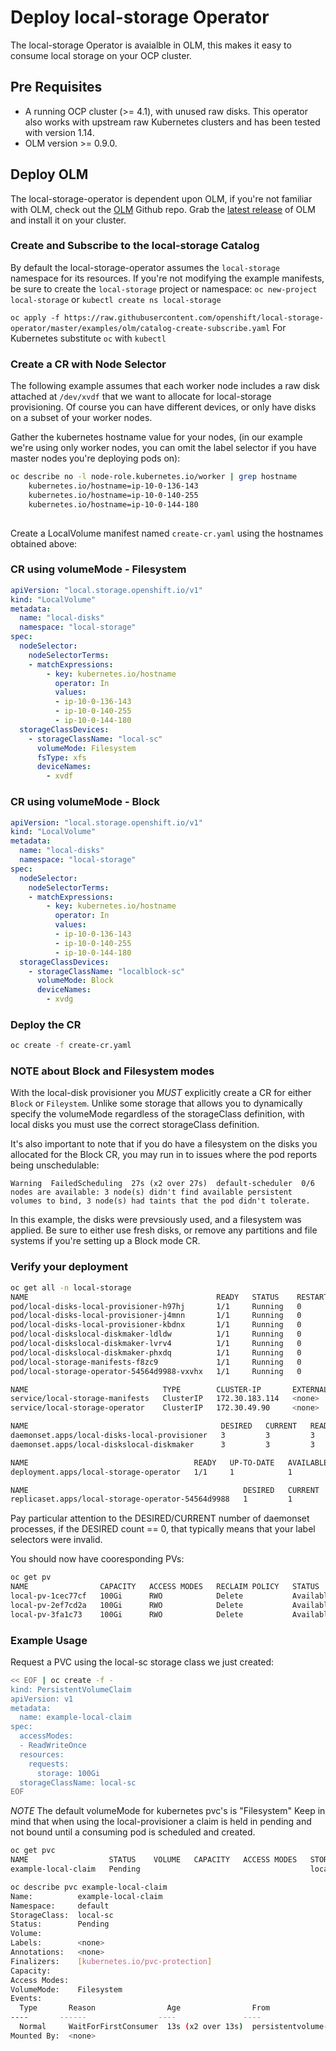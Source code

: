 # Deploy local-storage Operator

The local-storage Operator is avaialble in OLM, this makes it easy to consume local storage on your OCP cluster.

## Pre Requisites

* A running OCP cluster (>= 4.1), with unused raw disks.  This operator also works with upstream raw Kubernetes clusters
  and has been tested with version 1.14.
* OLM version >= 0.9.0.

## Deploy OLM

The local-storage-operator is dependent upon OLM, if you're not familiar with OLM, check out the [OLM](https://github.com/operator-framework/operator-lifecycle-manager)
Github repo.  Grab the [latest release](https://github.com/operator-framework/operator-lifecycle-manager/releases) of OLM and install it on your cluster. 

### Create and Subscribe to the local-storage Catalog

By default the local-storage-operator assumes the `local-storage` namespace for its resources.  If you're not modifying the example manifests, be sure to create
the `local-storage` project or namespace: 
`oc new-project local-storage` or `kubectl create ns local-storage`


`oc apply -f https://raw.githubusercontent.com/openshift/local-storage-operator/master/examples/olm/catalog-create-subscribe.yaml`
For Kubernetes substitute `oc` with `kubectl`

### Create a CR with Node Selector

The following example assumes that each worker node includes a raw disk attached at ``/dev/xvdf`` that we want to allocate for local-storage provisioning.  Of course you can have different devices, or only have disks on a subset of your worker nodes.

Gather the kubernetes hostname value for your nodes, (in our example we're using only worker nodes, you can omit the label selector if you have master nodes you're deploying pods on):

```bash
oc describe no -l node-role.kubernetes.io/worker | grep hostname
	kubernetes.io/hostname=ip-10-0-136-143
	kubernetes.io/hostname=ip-10-0-140-255
	kubernetes.io/hostname=ip-10-0-144-180
	
```

Create a LocalVolume manifest named ``create-cr.yaml`` using the hostnames obtained above:

### CR using volumeMode - Filesystem

```yaml
apiVersion: "local.storage.openshift.io/v1"
kind: "LocalVolume"
metadata:
  name: "local-disks"
  namespace: "local-storage"
spec:
  nodeSelector:
    nodeSelectorTerms:
    - matchExpressions:
        - key: kubernetes.io/hostname
          operator: In
          values:
          - ip-10-0-136-143
          - ip-10-0-140-255
          - ip-10-0-144-180
  storageClassDevices:
    - storageClassName: "local-sc"
      volumeMode: Filesystem
      fsType: xfs
      deviceNames:
        - xvdf
```

### CR using volumeMode - Block

```yaml
apiVersion: "local.storage.openshift.io/v1"
kind: "LocalVolume"
metadata:
  name: "local-disks"
  namespace: "local-storage"
spec:
  nodeSelector:
    nodeSelectorTerms:
    - matchExpressions:
        - key: kubernetes.io/hostname
          operator: In
          values:
          - ip-10-0-136-143
          - ip-10-0-140-255
          - ip-10-0-144-180
  storageClassDevices:
    - storageClassName: "localblock-sc"
      volumeMode: Block 
      deviceNames:
        - xvdg
```

### Deploy the CR

```bash
oc create -f create-cr.yaml
```

### NOTE about Block and Filesystem modes

With the local-disk provisioner you *MUST* explicitly create a CR for either `Block` or `Fileystem`. 
Unlike some storage that allows you to dynamically specify the volumeMode regardless of the 
storageClass definition, with local disks you must use the correct storageClass definition.

It's also important to note that if you do have a filesystem on the disks you allocated for
the Block CR, you may run in to issues where the pod reports being unschedulable:

``Warning  FailedScheduling  27s (x2 over 27s)  default-scheduler  0/6 nodes are available: 3 node(s) didn't find available persistent volumes to bind, 3 node(s) had taints that the pod didn't tolerate.``

In this example, the disks were prevsiously used, and a filesystem was applied.  Be sure to either use fresh disks, or remove any partitions and file systems if you're setting up a Block mode CR.

### Verify your deployment

```bash
oc get all -n local-storage
NAME                                          READY   STATUS    RESTARTS   AGE
pod/local-disks-local-provisioner-h97hj       1/1     Running   0          46m
pod/local-disks-local-provisioner-j4mnn       1/1     Running   0          46m
pod/local-disks-local-provisioner-kbdnx       1/1     Running   0          46m
pod/local-diskslocal-diskmaker-ldldw          1/1     Running   0          46m
pod/local-diskslocal-diskmaker-lvrv4          1/1     Running   0          46m
pod/local-diskslocal-diskmaker-phxdq          1/1     Running   0          46m
pod/local-storage-manifests-f8zc9             1/1     Running   0          48m
pod/local-storage-operator-54564d9988-vxvhx   1/1     Running   0          47m

NAME                              TYPE        CLUSTER-IP       EXTERNAL-IP   PORT(S)     AGE
service/local-storage-manifests   ClusterIP   172.30.183.114   <none>        50051/TCP   48m
service/local-storage-operator    ClusterIP   172.30.49.90     <none>        60000/TCP   47m

NAME                                           DESIRED   CURRENT   READY   UP-TO-DATE   AVAILABLE   NODE SELECTOR   AGE
daemonset.apps/local-disks-local-provisioner   3         3         3       3            3           <none>          46m
daemonset.apps/local-diskslocal-diskmaker      3         3         3       3            3           <none>          46m

NAME                                     READY   UP-TO-DATE   AVAILABLE   AGE
deployment.apps/local-storage-operator   1/1     1            1           47m

NAME                                                DESIRED   CURRENT   READY   AGE
replicaset.apps/local-storage-operator-54564d9988   1         1         1       47m
```

Pay particular attention to the DESIRED/CURRENT number of daemonset processes, if the DESIRED count == 0, that typically means that your label selectors were invalid.

You should now have cooresponding PVs:

```bash
oc get pv
NAME                CAPACITY   ACCESS MODES   RECLAIM POLICY   STATUS      CLAIM   STORAGECLASS   REASON   AGE
local-pv-1cec77cf   100Gi      RWO            Delete           Available           local-sc                88m
local-pv-2ef7cd2a   100Gi      RWO            Delete           Available           local-sc                82m
local-pv-3fa1c73    100Gi      RWO            Delete           Available           local-sc                48m
```

### Example Usage

Request a PVC using the local-sc storage class we just created:

```bash
<< EOF | oc create -f -
kind: PersistentVolumeClaim
apiVersion: v1
metadata:
  name: example-local-claim
spec:
  accessModes:
  - ReadWriteOnce
  resources:
    requests:
      storage: 100Gi 
  storageClassName: local-sc
EOF
```

*NOTE* The default volumeMode for kubernetes pvc's is "Filesystem"
Keep in mind that when using the local-provisioner a claim is held in pending and not bound until a consuming pod is scheduled and created.

```bash
oc get pvc
NAME                  STATUS    VOLUME   CAPACITY   ACCESS MODES   STORAGECLASS   AGE
example-local-claim   Pending                                      local-sc       2s
```
```bash
oc describe pvc example-local-claim
Name:          example-local-claim
Namespace:     default
StorageClass:  local-sc
Status:        Pending
Volume:        
Labels:        <none>
Annotations:   <none>
Finalizers:    [kubernetes.io/pvc-protection]
Capacity:      
Access Modes:  
VolumeMode:    Filesystem
Events:
  Type       Reason                Age                From                         Message
----       ------                ----               ----                         -------
  Normal     WaitForFirstConsumer  13s (x2 over 13s)  persistentvolume-controller  waiting for first consumer to be created before binding
Mounted By:  <none>
```
